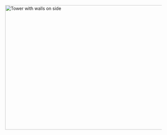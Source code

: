 <html><body><a href="/2014/07/2014-07-06_16-58-26.png"><img class="aligncenter size-large wp-image-1517" src="http://xtoinf.files.wordpress.com/2014/07/2014-07-06_16-58-26.png?w=676" alt="Tower with walls on side" width="676" height="400"></a></body></html>